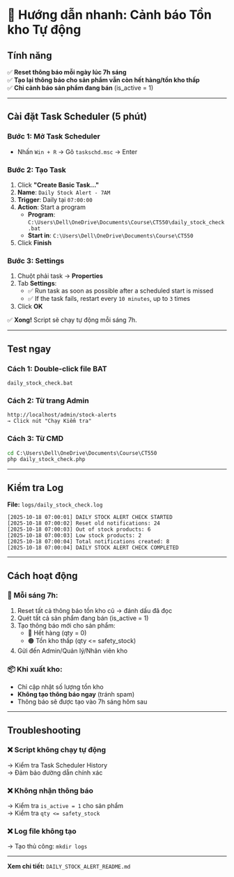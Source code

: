 # 🔔 Hướng dẫn nhanh: Cảnh báo Tồn kho Tự động

## Tính năng

✅ **Reset thông báo mỗi ngày lúc 7h sáng**  
✅ **Tạo lại thông báo cho sản phẩm vẫn còn hết hàng/tồn kho thấp**  
✅ **Chỉ cảnh báo sản phẩm đang bán** (is_active = 1)

---

## Cài đặt Task Scheduler (5 phút)

### Bước 1: Mở Task Scheduler
- Nhấn `Win + R` → Gõ `taskschd.msc` → Enter

### Bước 2: Tạo Task
1. Click **"Create Basic Task..."**
2. **Name**: `Daily Stock Alert - 7AM`
3. **Trigger**: Daily tại `07:00:00`
4. **Action**: Start a program
   - **Program**: `C:\Users\Dell\OneDrive\Documents\Course\CT550\daily_stock_check.bat`
   - **Start in**: `C:\Users\Dell\OneDrive\Documents\Course\CT550`
5. Click **Finish**

### Bước 3: Settings
1. Chuột phải task → **Properties**
2. Tab **Settings**:
   - ✅ Run task as soon as possible after a scheduled start is missed
   - ✅ If the task fails, restart every `10 minutes`, up to `3` times
3. Click **OK**

✅ **Xong!** Script sẽ chạy tự động mỗi sáng 7h.

---

## Test ngay

### Cách 1: Double-click file BAT
```
daily_stock_check.bat
```

### Cách 2: Từ trang Admin
```
http://localhost/admin/stock-alerts
→ Click nút "Chạy Kiểm tra"
```

### Cách 3: Từ CMD
```cmd
cd C:\Users\Dell\OneDrive\Documents\Course\CT550
php daily_stock_check.php
```

---

## Kiểm tra Log

**File:** `logs/daily_stock_check.log`

```
[2025-10-18 07:00:01] DAILY STOCK ALERT CHECK STARTED
[2025-10-18 07:00:02] Reset old notifications: 24
[2025-10-18 07:00:03] Out of stock products: 6
[2025-10-18 07:00:03] Low stock products: 2
[2025-10-18 07:00:04] Total notifications created: 8
[2025-10-18 07:00:04] DAILY STOCK ALERT CHECK COMPLETED
```

---

## Cách hoạt động

### 🌅 Mỗi sáng 7h:
1. Reset tất cả thông báo tồn kho cũ → đánh dấu đã đọc
2. Quét tất cả sản phẩm đang bán (is_active = 1)
3. Tạo thông báo mới cho sản phẩm:
   - 🔴 Hết hàng (qty = 0)
   - 🟠 Tồn kho thấp (qty <= safety_stock)
4. Gửi đến Admin/Quản lý/Nhân viên kho

### 📦 Khi xuất kho:
- Chỉ cập nhật số lượng tồn kho
- **Không tạo thông báo ngay** (tránh spam)
- Thông báo sẽ được tạo vào 7h sáng hôm sau

---

## Troubleshooting

### ❌ Script không chạy tự động
→ Kiểm tra Task Scheduler History  
→ Đảm bảo đường dẫn chính xác

### ❌ Không nhận thông báo
→ Kiểm tra `is_active = 1` cho sản phẩm  
→ Kiểm tra `qty <= safety_stock`

### ❌ Log file không tạo
→ Tạo thủ công: `mkdir logs`

---

**Xem chi tiết:** `DAILY_STOCK_ALERT_README.md`
